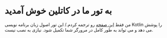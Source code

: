 # به تور ما در کاتلین خوش آمدید

من فقط [این صفحه](https://kotlinlang.org/docs/kotlin-tour-welcome.html) رو ترجمه کردم./
این تور اصول زبان برنامه نویسی Kotlin را پوشش می دهد و می تواند به طور کامل در مرورگر شما تکمیل شود. نیازی به نصب نیست.

